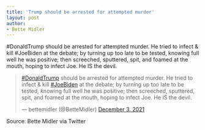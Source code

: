 ```yaml
---
title: 'Trump should be arrested for attempted murder'
layout: post
author:
- Bette Midler
---
```


\#DonaldTrump should be arrested for attempted murder. He tried to infect &amp; kill #JoeBiden at the debate; by turning up too late to be tested, knowing full well he was positive; then screeched, sputtered, spit, and foamed at the mouth, hoping to infect Joe. He IS the devil.

<blockquote class="twitter-tweet"><p lang="en" dir="ltr"><a href="https://twitter.com/hashtag/DonaldTrump?src=hash&amp;ref_src=twsrc%5Etfw">#DonaldTrump</a> should be arrested for attempted murder. He tried to infect &amp; kill <a href="https://twitter.com/hashtag/JoeBiden?src=hash&amp;ref_src=twsrc%5Etfw">#JoeBiden</a> at the debate; by turning up too late to be tested, knowing full well he was positive; then screeched, sputtered, spit, and foamed at the mouth, hoping to infect Joe. He IS the devil.</p>&mdash; bettemidler (@BetteMidler) <a href="https://twitter.com/BetteMidler/status/1466668751563198465?ref_src=twsrc%5Etfw">December 3, 2021</a></blockquote> <script async src="https://platform.twitter.com/widgets.js" charset="utf-8"></script>

Source: Bette Midler via Twitter
